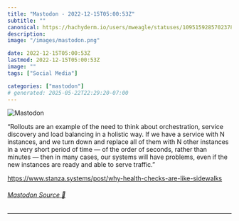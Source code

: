 ```yaml
---
title: "Mastodon - 2022-12-15T05:00:53Z"
subtitle: ""
canonical: https://hachyderm.io/users/mweagle/statuses/109515928570237880
description:
image: "/images/mastodon.png"

date: 2022-12-15T05:00:53Z
lastmod: 2022-12-15T05:00:53Z
image: ""
tags: ["Social Media"]

categories: ["mastodon"]
# generated: 2025-05-22T22:29:20-07:00
---
```

![Mastodon](/images/mastodon.png)

<p>“Rollouts are an example of the need to think about orchestration, service discovery and load balancing in a holistic way. If we have a service with N instances, and we turn down and replace all of them with N other instances in a very short period of time — of the order of seconds, rather than minutes —  then in many cases, our systems will have problems, even if the new instances are ready and able to serve traffic.”</p><p><a href="https://www.stanza.systems/post/why-health-checks-are-like-sidewalks" target="_blank" rel="nofollow noopener noreferrer" translate="no"><span class="invisible">https://www.</span><span class="ellipsis">stanza.systems/post/why-health</span><span class="invisible">-checks-are-like-sidewalks</span></a></p>


###### [Mastodon Source 🐘](https://hachyderm.io/@mweagle/109515928570237880)

___
